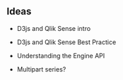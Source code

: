 ## Ideas  

* D3js and Qlik Sense intro  
* D3js and Qlik Sense Best Practice  
  
* Understanding the Engine API  
* Multipart series?